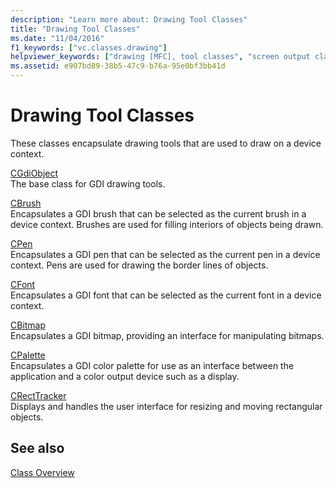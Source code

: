 ```yaml
---
description: "Learn more about: Drawing Tool Classes"
title: "Drawing Tool Classes"
ms.date: "11/04/2016"
f1_keywords: ["vc.classes.drawing"]
helpviewer_keywords: ["drawing [MFC], tool classes", "screen output classes [MFC]", "output classes [MFC]"]
ms.assetid: e907bd89-38b5-47c9-b76a-95e0bf3bb41d
---
```

# Drawing Tool Classes

These classes encapsulate drawing tools that are used to draw on a device context.

[CGdiObject](reference/cgdiobject-class.md)<br/>
The base class for GDI drawing tools.

[CBrush](reference/cbrush-class.md)<br/>
Encapsulates a GDI brush that can be selected as the current brush in a device context. Brushes are used for filling interiors of objects being drawn.

[CPen](reference/cpen-class.md)<br/>
Encapsulates a GDI pen that can be selected as the current pen in a device context. Pens are used for drawing the border lines of objects.

[CFont](reference/cfont-class.md)<br/>
Encapsulates a GDI font that can be selected as the current font in a device context.

[CBitmap](reference/cbitmap-class.md)<br/>
Encapsulates a GDI bitmap, providing an interface for manipulating bitmaps.

[CPalette](reference/cpalette-class.md)<br/>
Encapsulates a GDI color palette for use as an interface between the application and a color output device such as a display.

[CRectTracker](reference/crecttracker-class.md)<br/>
Displays and handles the user interface for resizing and moving rectangular objects.

## See also

[Class Overview](class-library-overview.md)
